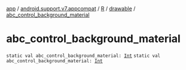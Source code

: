[app](../../../index.md) / [android.support.v7.appcompat](../../index.md) / [R](../index.md) / [drawable](index.md) / [abc_control_background_material](./abc_control_background_material.md)

# abc_control_background_material

`static val abc_control_background_material: `[`Int`](https://kotlinlang.org/api/latest/jvm/stdlib/kotlin/-int/index.html)
`static val abc_control_background_material: `[`Int`](https://kotlinlang.org/api/latest/jvm/stdlib/kotlin/-int/index.html)